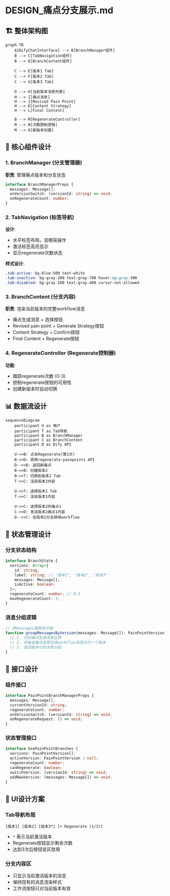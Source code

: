 # DESIGN_痛点分支展示.md

## 🏗️ 整体架构图

```mermaid
graph TB
    A[DifyChatInterface] --> B[BranchManager组件]
    B --> C[TabNavigation组件]
    B --> D[BranchContent组件]
    
    C --> E[版本1 Tab]
    C --> F[版本2 Tab]
    C --> G[版本3 Tab]
    
    D --> H[当前版本消息列表]
    H --> I[痛点消息]
    H --> J[Revised Pain Point]
    H --> K[Content Strategy]
    H --> L[Final Content]
    
    B --> M[RegenerateController]
    M --> N[次数限制逻辑]
    M --> O[新版本创建]
```

## 🔧 核心组件设计

### 1. BranchManager (分支管理器)
**职责**: 管理痛点版本和分支状态
```typescript
interface BranchManagerProps {
  messages: Message[];
  onVersionSwitch: (versionId: string) => void;
  onRegenerateCount: number;
}
```

### 2. TabNavigation (标签导航)
**设计**: 
- 水平标签布局，显眼易操作
- 激活标签高亮显示
- 显示regenerate次数状态

**样式设计**:
```css
.tab-active: bg-blue-500 text-white
.tab-inactive: bg-gray-200 text-gray-700 hover:bg-gray-300
.tab-disabled: bg-gray-100 text-gray-400 cursor-not-allowed
```

### 3. BranchContent (分支内容)
**职责**: 渲染当前版本的完整workflow消息
- 痛点生成消息 + 选择按钮
- Revised pain point + Generate Strategy按钮
- Content Strategy + Confirm按钮  
- Final Content + Regenerate按钮

### 4. RegenerateController (Regenerate控制器)
**功能**:
- 跟踪regenerate次数 (0-3)
- 控制regenerate按钮的可用性
- 创建新版本时自动切换

## 📊 数据流设计

```mermaid
sequenceDiagram
    participant U as 用户
    participant T as Tab导航
    participant B as BranchManager  
    participant C as BranchContent
    participant D as Dify API

    U->>B: 点击Regenerate(第1次)
    B->>D: 调用regenerate-painpoints API
    D-->>B: 返回新痛点
    B->>B: 创建版本2
    B->>T: 切换到版本2 Tab
    T->>C: 渲染版本2内容
    
    U->>T: 选择版本1 Tab
    T->>C: 渲染版本1内容
    
    U->>C: 选择版本2的痛点1
    C->>D: 发送版本2痛点1内容
    D-->>C: 在版本2分支继续workflow
```

## 🎯 状态管理设计

### 分支状态结构
```typescript
interface BranchState {
  versions: Array<{
    id: string;
    label: string; // "版本1", "版本2", "版本3"
    messages: Message[];
    isActive: boolean;
  }>;
  regenerateCount: number; // 0-3
  maxRegenerateCount: 3;
}
```

### 消息分组逻辑
```typescript
// 将messages按版本分组
function groupMessagesByVersion(messages: Message[]): PainPointVersion[] {
  // 1. 识别痛点生成消息边界
  // 2. 将每组痛点及其后续workflow消息归为一个版本
  // 3. 返回版本化的消息分组
}
```

## 🔗 接口设计

### 组件接口
```typescript
interface PainPointBranchManagerProps {
  messages: Message[];
  currentVersionId: string;
  regenerateCount: number;
  onVersionSwitch: (versionId: string) => void;
  onRegenerateRequest: () => void;
}
```

### 状态管理接口
```typescript
interface UsePainPointBranches {
  versions: PainPointVersion[];
  activeVersion: PainPointVersion | null;
  regenerateCount: number;
  canRegenerate: boolean;
  switchVersion: (versionId: string) => void;
  addNewVersion: (messages: Message[]) => void;
}
```

## 🎨 UI设计方案

### Tab导航布局
```
[版本1] [版本2] [版本3*] [+ Regenerate (1/3)]
```
- `*` 表示当前激活版本
- Regenerate按钮显示剩余次数
- 达到3次后按钮变灰禁用

### 分支内容区
- 只显示当前激活版本的消息
- 保持现有的消息渲染样式
- 工作流按钮只对当前版本有效